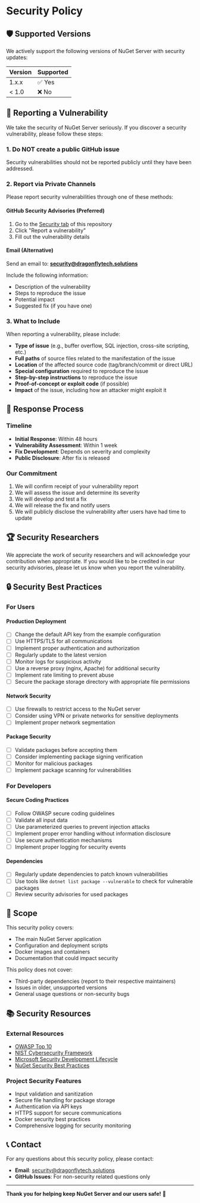 # Security Policy

## 🛡️ Supported Versions

We actively support the following versions of NuGet Server with security updates:

| Version | Supported          |
| ------- | ------------------ |
| 1.x.x   | ✅ Yes             |
| < 1.0   | ❌ No              |

## 🚨 Reporting a Vulnerability

We take the security of NuGet Server seriously. If you discover a security vulnerability, please follow these steps:

### 1. **Do NOT** create a public GitHub issue

Security vulnerabilities should not be reported publicly until they have been addressed.

### 2. Report via Private Channels

Please report security vulnerabilities through one of these methods:

#### GitHub Security Advisories (Preferred)
1. Go to the [Security tab](https://github.com/GuerthCastro/NuGetServer/security/advisories) of this repository
2. Click "Report a vulnerability"
3. Fill out the vulnerability details

#### Email (Alternative)
Send an email to: **security@dragonflytech.solutions**

Include the following information:
- Description of the vulnerability
- Steps to reproduce the issue
- Potential impact
- Suggested fix (if you have one)

### 3. What to Include

When reporting a vulnerability, please include:

- **Type of issue** (e.g., buffer overflow, SQL injection, cross-site scripting, etc.)
- **Full paths** of source files related to the manifestation of the issue
- **Location** of the affected source code (tag/branch/commit or direct URL)
- **Special configuration** required to reproduce the issue
- **Step-by-step instructions** to reproduce the issue
- **Proof-of-concept or exploit code** (if possible)
- **Impact** of the issue, including how an attacker might exploit it

## 🔄 Response Process

### Timeline
- **Initial Response**: Within 48 hours
- **Vulnerability Assessment**: Within 1 week
- **Fix Development**: Depends on severity and complexity
- **Public Disclosure**: After fix is released

### Our Commitment
1. We will confirm receipt of your vulnerability report
2. We will assess the issue and determine its severity
3. We will develop and test a fix
4. We will release the fix and notify users
5. We will publicly disclose the vulnerability after users have had time to update

## 🏆 Security Researchers

We appreciate the work of security researchers and will acknowledge your contribution when appropriate. If you would like to be credited in our security advisories, please let us know when you report the vulnerability.

## 🔒 Security Best Practices

### For Users

#### Production Deployment
- [ ] Change the default API key from the example configuration
- [ ] Use HTTPS/TLS for all communications
- [ ] Implement proper authentication and authorization
- [ ] Regularly update to the latest version
- [ ] Monitor logs for suspicious activity
- [ ] Use a reverse proxy (nginx, Apache) for additional security
- [ ] Implement rate limiting to prevent abuse
- [ ] Secure the package storage directory with appropriate file permissions

#### Network Security
- [ ] Use firewalls to restrict access to the NuGet server
- [ ] Consider using VPN or private networks for sensitive deployments
- [ ] Implement proper network segmentation

#### Package Security
- [ ] Validate packages before accepting them
- [ ] Consider implementing package signing verification
- [ ] Monitor for malicious packages
- [ ] Implement package scanning for vulnerabilities

### For Developers

#### Secure Coding Practices
- [ ] Follow OWASP secure coding guidelines
- [ ] Validate all input data
- [ ] Use parameterized queries to prevent injection attacks
- [ ] Implement proper error handling without information disclosure
- [ ] Use secure authentication mechanisms
- [ ] Implement proper logging for security events

#### Dependencies
- [ ] Regularly update dependencies to patch known vulnerabilities
- [ ] Use tools like `dotnet list package --vulnerable` to check for vulnerable packages
- [ ] Review security advisories for used packages

## 🎯 Scope

This security policy covers:
- The main NuGet Server application
- Configuration and deployment scripts
- Docker images and containers
- Documentation that could impact security

This policy does not cover:
- Third-party dependencies (report to their respective maintainers)
- Issues in older, unsupported versions
- General usage questions or non-security bugs

## 📚 Security Resources

### External Resources
- [OWASP Top 10](https://owasp.org/www-project-top-ten/)
- [NIST Cybersecurity Framework](https://www.nist.gov/cyberframework)
- [Microsoft Security Development Lifecycle](https://www.microsoft.com/en-us/securityengineering/sdl/)
- [NuGet Security Best Practices](https://docs.microsoft.com/en-us/nuget/policies/security)

### Project Security Features
- Input validation and sanitization
- Secure file handling for package storage
- Authentication via API keys
- HTTPS support for secure communications
- Docker security best practices
- Comprehensive logging for security monitoring

## 📞 Contact

For any questions about this security policy, please contact:
- **Email**: security@dragonflytech.solutions
- **GitHub Issues**: For non-security related questions only

---

**Thank you for helping keep NuGet Server and our users safe!** 🙏
